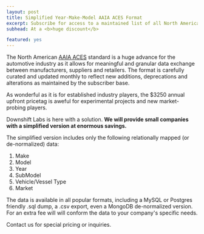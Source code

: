 ```yaml
---
layout: post
title: Simplified Year-Make-Model AAIA ACES Format
excerpt: Subscribe for access to a maintained list of all North American sold cars, trucks, boats, motorcycles and more
subhead: At a <b>huge discount</b>

featured: yes
---
```


The North American [AAIA
ACES](http://www.aftermarket.org/technology/aces.aspx) standard is a
huge advance for the automotive industry as it allows for meaningful
and
granular data exchange between manufacturers, suppliers and retailers.
The format is carefully curated and updated monthly to reflect new
additions, deprecations and alterations as maintained by the subscriber
base.

As wonderful as it is for established industry players, the $3250 annual
upfront pricetag is aweful for experimental projects and new
market-probing players. 

Downshift Labs is here with a solution. **We will provide small companies
with a simplified version at enormous savings.**

The simplified version includes only the following relationally mapped
(or de-normalized) data:
1.   Make
1.   Model
1.   Year
1.   SubModel
1.   Vehicle/Vessel Type
1.   Market

The data is available in all popular formats, including a MySQL or
Postgres friendly .sql dump, a .csv export, even a MongoDB de-normalized version. For an extra fee will will conform the data to your company's specific needs. 

Contact us for special pricing or inquiries. 
